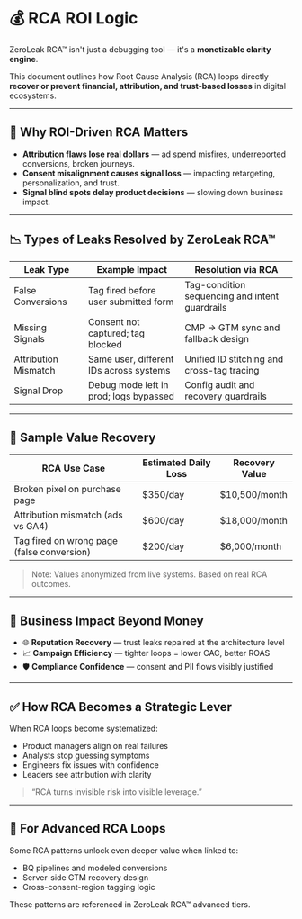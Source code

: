 
# 💰 RCA ROI Logic

ZeroLeak RCA™ isn't just a debugging tool — it's a **monetizable clarity engine**.

This document outlines how Root Cause Analysis (RCA) loops directly **recover or prevent financial, attribution, and trust-based losses** in digital ecosystems.

---

## 🎯 Why ROI-Driven RCA Matters

- **Attribution flaws lose real dollars** — ad spend misfires, underreported conversions, broken journeys.
- **Consent misalignment causes signal loss** — impacting retargeting, personalization, and trust.
- **Signal blind spots delay product decisions** — slowing down business impact.

---

## 📉 Types of Leaks Resolved by ZeroLeak RCA™

| Leak Type | Example Impact | Resolution via RCA |
|-----------|----------------|---------------------|
| False Conversions | Tag fired before user submitted form | Tag-condition sequencing and intent guardrails |
| Missing Signals | Consent not captured; tag blocked | CMP → GTM sync and fallback design |
| Attribution Mismatch | Same user, different IDs across systems | Unified ID stitching and cross-tag tracing |
| Signal Drop | Debug mode left in prod; logs bypassed | Config audit and recovery guardrails |

---

## 🧮 Sample Value Recovery

| RCA Use Case | Estimated Daily Loss | Recovery Value |
|--------------|----------------------|----------------|
| Broken pixel on purchase page | $350/day | $10,500/month |
| Attribution mismatch (ads vs GA4) | $600/day | $18,000/month |
| Tag fired on wrong page (false conversion) | $200/day | $6,000/month |

> Note: Values anonymized from live systems. Based on real RCA outcomes.

---

## 🧠 Business Impact Beyond Money

- 🌐 **Reputation Recovery** — trust leaks repaired at the architecture level
- 📈 **Campaign Efficiency** — tighter loops = lower CAC, better ROAS
- 🛡 **Compliance Confidence** — consent and PII flows visibly justified

---

## ✅ How RCA Becomes a Strategic Lever

When RCA loops become systematized:

- Product managers align on real failures
- Analysts stop guessing symptoms
- Engineers fix issues with confidence
- Leaders see attribution with clarity

> “RCA turns invisible risk into visible leverage.”

---

## 🔐 For Advanced RCA Loops

Some RCA patterns unlock even deeper value when linked to:

- BQ pipelines and modeled conversions
- Server-side GTM recovery design
- Cross-consent-region tagging logic

These patterns are referenced in ZeroLeak RCA™ advanced tiers.

